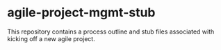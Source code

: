 agile-project-mgmt-stub
=======================

This repository contains a process outline and stub files associated with kicking off a new agile project.
